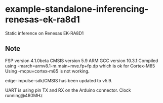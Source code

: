 # example-standalone-inferencing-renesas-ek-ra8d1
Static inference on Renesas EK-RA8D1

## Note
FSP version 4.1.0beta
CMSIS version 5.9
ARM GCC version 10.3.1
Compiled using -march=armv8.1-m.main+mve.fp+fp.dp which is ok for Cortex-M85 
Using -mcpu=cortex-m85 is not working.

edge-impulse-sdk/CMSIS has been updated to v5.9.

UART is using pin TX and RX on the Arduino connector.
Clock running@480MHz
